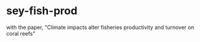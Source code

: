 # sey-fish-prod
with the paper, "Climate impacts alter fisheries productivity and turnover on coral reefs"
